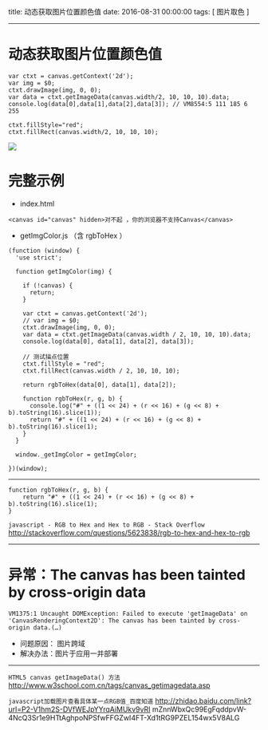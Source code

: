title: 动态获取图片位置颜色值
date: 2016-08-31 00:00:00
tags: [ 图片取色 ]


---
# 动态获取图片位置颜色值
```
var ctxt = canvas.getContext('2d');
var img = $0;
ctxt.drawImage(img, 0, 0);
var data = ctxt.getImageData(canvas.width/2, 10, 10, 10).data;
console.log(data[0],data[1],data[2],data[3]); // VM8554:5 111 185 6 255
 
ctxt.fillStyle="red";
ctxt.fillRect(canvas.width/2, 10, 10, 10); 
```
![]( http://ll-blog.oss-cn-hangzhou.aliyuncs.com/16-9-24/70487007.jpg)


# 完整示例
- index.html
```
<canvas id="canvas" hidden>对不起 ，你的浏览器不支持Canvas</canvas>

```
-  getImgColor.js （含 rgbToHex ）
```
(function (window) {
  'use strict';
 
  function getImgColor(img) {
 
    if (!canvas) {
      return;
    }
 
    var ctxt = canvas.getContext('2d');
    // var img = $0;
    ctxt.drawImage(img, 0, 0);
    var data = ctxt.getImageData(canvas.width / 2, 10, 10, 10).data;
    console.log(data[0], data[1], data[2], data[3]);
 
    // 测试描点位置
    ctxt.fillStyle = "red";
    ctxt.fillRect(canvas.width / 2, 10, 10, 10);
 
    return rgbToHex(data[0], data[1], data[2]);
 
    function rgbToHex(r, g, b) {
      console.log("#" + ((1 << 24) + (r << 16) + (g << 8) + b).toString(16).slice(1));
      return "#" + ((1 << 24) + (r << 16) + (g << 8) + b).toString(16).slice(1);
    }
  }
 
  window._getImgColor = getImgColor;
 
})(window);
```


---
```
function rgbToHex(r, g, b) {
    return "#" + ((1 << 24) + (r << 16) + (g << 8) + b).toString(16).slice(1);
}
```
`javascript - RGB to Hex and Hex to RGB - Stack Overflow`
http://stackoverflow.com/questions/5623838/rgb-to-hex-and-hex-to-rgb


---
# 异常：The canvas has been tainted by cross-origin data
```
VM1375:1 Uncaught DOMException: Failed to execute 'getImageData' on 'CanvasRenderingContext2D': The canvas has been tainted by cross-origin data.(…)
```
- 问题原因： 图片跨域
- 解决办法：图片于应用一并部署


---
`HTML5 canvas getImageData() 方法`
http://www.w3school.com.cn/tags/canvas_getimagedata.asp


`javascript加载图片查看具体某一点RGB值_百度知道`
http://zhidao.baidu.com/link?url=P2-V1hm2S-DVfWEJpYYrqAiMUkv9vRI mZnnWbxQc99EgFqddpvW-4NcQ3Sr1e9HTtAghpoNPSfwFFGZwI4FT-Xd1tRG9PZEL154wx5V8ALG

 